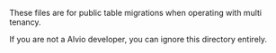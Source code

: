 These files are for public table migrations when operating with multi tenancy.

If you are not a Alvio developer, you can ignore this directory entirely.
